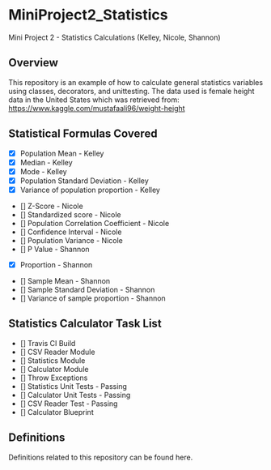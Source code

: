# MiniProject2_Statistics
Mini Project 2 - Statistics Calculations (Kelley, Nicole, Shannon)

## Overview
This repository is an example of how to calculate general statistics variables using classes, decorators, and unittesting. The data used is female height data in the United States which was retrieved from: https://www.kaggle.com/mustafaali96/weight-height 

## Statistical Formulas Covered

- [X] Population Mean - Kelley
- [X] Median - Kelley
- [X] Mode - Kelley
- [X] Population Standard Deviation - Kelley
- [X] Variance of population proportion - Kelley
- [] Z-Score - Nicole
- [] Standardized score - Nicole
- [] Population Correlation Coefficient - Nicole
- [] Confidence Interval - Nicole
- [] Population Variance - Nicole
- [] P Value - Shannon
- [X] Proportion - Shannon
- [] Sample Mean - Shannon
- [] Sample Standard Deviation - Shannon
- [] Variance of sample proportion - Shannon

## Statistics Calculator Task List

- [] Travis CI Build
- [] CSV Reader Module
- [] Statistics Module
- [] Calculator Module
- [] Throw Exceptions
- [] Statistics Unit Tests - Passing
- [] Calculator Unit Tests - Passing
- [] CSV Reader Test - Passing
- [] Calculator Blueprint

## Definitions

Definitions related to this repository can be found here.
